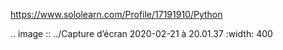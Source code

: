 https://www.sololearn.com/Profile/17191910/Python

.. image :: ../Capture d’écran 2020-02-21 à 20.01.37
    :width: 400